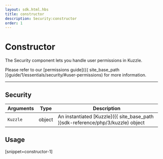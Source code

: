 ```yaml
---
layout: sdk.html.hbs
title: constructor
description: Security:constructor
order: 1
---
```

  

# Constructor
The Security component lets you handle user permissions in Kuzzle.

Please refer to our [permissions guide]({{ site_base_path }}guide/1/essentials/security/#user-permissions) for more information.

---

## Security

| Arguments | Type | Description |
|---------------|---------|----------------------------------------|
| `Kuzzle` | object | An instantiated [Kuzzle]({{ site_base_path }}sdk-reference/php/3/kuzzle) object |

## Usage

[snippet=constructor-1]

